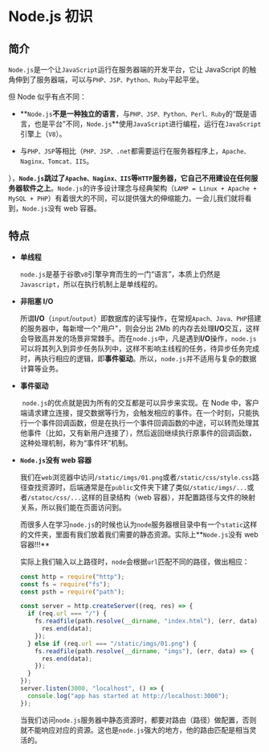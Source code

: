 # Node.js 初识

## 简介

​ `Node.js`是一个让`JavaScript`运行在服务器端的开发平台，它让 JavaScript 的触角伸到了服务器端，可以与`PHP、JSP、Python、Ruby`平起平坐。

但 Node 似乎有点不同：

- **`Node.js`**不是一种独立的语言**，与`PHP、JSP、Python、Perl、Ruby`的“既是语言，也是平台”不同，`Node.js`**使用`JavaScript`进行编程，运行在`JavaScript`引擎上（`V8`）。

- 与`PHP、JSP`等相比（`PHP、JSP、.net`都需要运行在服务器程序上，`Apache、Naginx、Tomcat、IIS`。

），**`Node.js`跳过了`Apache、Naginx、IIS`等`HTTP`服务器，它自己不用建设在任何服务器软件之上**。`Node.js`的许多设计理念与经典架构（`LAMP = Linux + Apache + MySQL + PHP`）有着很大的不同，可以提供强大的伸缩能力。一会儿我们就将看到，`Node.js`没有 web 容器。

## 特点

- **单线程**

  ​ `node.js`是基于谷歌`v8`引擎孕育而生的一门“语言”，本质上仍然是`Javascript`，所以在执行机制上是单线程的。

- **非阻塞 I/O**

  ​ 所谓**I/O**（`input`/`output`）即数据库的读写操作，在常规`Apach、Java、PHP`搭建的服务器中，每新增一个"用户"，则会分出 2Mb 的内存去处理**I/O**交互，这样会导致高并发的场景非常棘手。而在`node.js`中，凡是遇到**I/O**操作，`node.js`可以将其列入到异步任务队列中，这样不影响主线程的任务，待异步任务完成时，再执行相应的逻辑，即**事件驱动**。所以，`node.js`并不适用与复杂的数据计算等业务。

- **事件驱动**

  ​ `node.js`的优点就是因为所有的交互都是可以异步来实现。在 Node 中，客户端请求建立连接，提交数据等行为，会触发相应的事件。在一个时刻，只能执行一个事件回调函数，但是在执行一个事件回调函数的中途，可以转而处理其他事件（比如，又有新用户连接了），然后返回继续执行原事件的回调函数，这种处理机制，称为“事件环”机制。

- **`Node.js`没有 web 容器**

  ​ 我们在`web`浏览器中访问`/static/imgs/01.png`或者`/static/css/style.css`路径查找资源时，后端通常是在`public`文件夹下建了类似`/static/imgs/...`或者`/statoc/css/...`这样的目录结构（web 容器），并配置路径与文件的映射关系，所以我们能在页面访问到。

  ​ 而很多人在学习`node.js`的时候也认为`node`服务器根目录中有一个`static`这样的文件夹，里面有我们放着我们需要的静态资源。实际上**`Node.js`没有 web 容器!!!**

  ​ 实际上我们输入以上路径时，`node`会根据`url`匹配不同的路径，做出相应：

  ```js
  const http = require("http");
  const fs = require("fs");
  const psth = require("path");

  const server = http.createServer((req, res) => {
    if (req.url === "/") {
      fs.readfile(path.resolve(__dirname, "index.html"), (err, data) => {
        res.end(data);
      });
    } else if (req.url === "/static/imgs/01.png") {
      fs.readfile(path.resolve(__dirname, "imgs"), (err, data) => {
        res.end(data);
      });
    }
  });
  server.listen(3000, "localhost", () => {
    console.log("app has started at http://localhost:3000");
  });
  ```

  当我们访问`node.js`服务器中静态资源时，都要对路由（路径）做配置，否则就不能响应对应的资源。这也是`node.js`强大的地方，他的路由匹配是相当灵活的。
